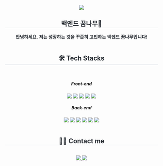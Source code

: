 <div align= "center">
    <img src="https://capsule-render.vercel.app/api?type=waving&color=0:3578fd,100:098500&height=180&text=환영합니다!&animation=fadeIn&fontColor=ffffff&fontSize=50" />
    </div>
    <div align= "center"> 
    <h2 style="border-bottom: 1px solid #d8dee4; color: #282d33;"> 백엔드 꿈나무🌳 </h2>  
    <div style="font-weight: 700; font-size: 15px; text-align: center; color: #282d33;"> 안녕하세요. 저는 성장하는 것을 꾸준히 고민하는 백엔드 꿈나무입니다!</li></li> </div> 
    </div>
    <br/>
    <div align= "center">
    <h2 style="border-bottom: 1px solid #d8dee4; color: #282d33;"> 🛠️ Tech Stacks </h2> <br>

##### Front-end
<img src="https://img.shields.io/badge/javascript-F7DF1E?style=for-the-badge&logo=javascript&logoColor=white">
<img src="https://img.shields.io/badge/html5-E34F26?style=for-the-badge&logo=html5&logoColor=white">
<img src="https://img.shields.io/badge/css3-1572B6?style=for-the-badge&logo=css3&logoColor=white">
<img src="https://img.shields.io/badge/thymeleaf-005F0F?style=for-the-badge&logo=thymeleaf&logoColor=white">
<img src="https://img.shields.io/badge/jquery-0769AD?style=for-the-badge&logo=jquery&logoColor=white">

<br>

##### Back-end

<img src="https://img.shields.io/badge/java-1E8CBE?style=for-the-badge&logo=java&logoColor=white">
<img src="https://img.shields.io/badge/springboot-6DB33F?style=for-the-badge&logo=springboot&logoColor=white">
<img src="https://img.shields.io/badge/springsecurity-6DB33F?style=for-the-badge&logo=springsecurity&logoColor=white">
<img src="https://img.shields.io/badge/auth2.0-EB5424?style=for-the-badge&logo=auth0&logoColor=white">
<img src="https://img.shields.io/badge/mysql-4479A1?style=for-the-badge&logo=mysql&logoColor=white">
<img src="https://img.shields.io/badge/jpa-A5915F?style=for-the-badge&logo=&logoColor=white">
          </div>
    </div>
    <br/>
    <div align= "center">
    <h2 style="border-bottom: 1px solid #d8dee4; color: #282d33;"> 🧑‍💻 Contact me </h2> <br> 
    <div align= "center"> <a href=https://velog.io/@luna001631> <img src="https://img.shields.io/badge/Velog-20C997?style=for-the-badge&logo=Velog&logoColor=white&link=https://velog.io/@luna001631"> </a>
         <a href=https://www.notion.so/2c733a224109443c9f7b09b7b8a0a6a9> <img src="https://img.shields.io/badge/Notion-000000?style=for-the-badge&logo=Notion&logoColor=white&link=[https://www.notion.so/2c733a224109443c9f7b09b7b8a0a6a9](https://www.notion.so/luna001631/Luna-s-Dashboard-2c733a224109443c9f7b09b7b8a0a6a9)https://www.notion.so/luna001631/Luna-s-Dashboard-2c733a224109443c9f7b09b7b8a0a6a9"> </a>


    
